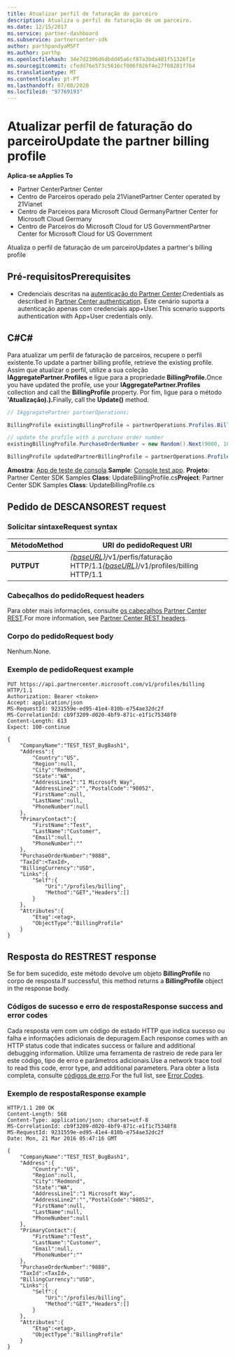 ```yaml
---
title: Atualizar perfil de faturação do parceiro
description: Atualiza o perfil de faturação de um parceiro.
ms.date: 12/15/2017
ms.service: partner-dashboard
ms.subservice: partnercenter-sdk
author: parthpandyaMSFT
ms.author: parthp
ms.openlocfilehash: 34e7d2396d6dbdd45a6cf87a3bda481f51326f1e
ms.sourcegitcommit: cfedd76e573c5616cf006f826f4e27f08281f7b4
ms.translationtype: MT
ms.contentlocale: pt-PT
ms.lasthandoff: 07/08/2020
ms.locfileid: "97769193"
---
```

# <a name="update-the-partner-billing-profile"></a><span data-ttu-id="e8042-103">Atualizar perfil de faturação do parceiro</span><span class="sxs-lookup"><span data-stu-id="e8042-103">Update the partner billing profile</span></span>

<span data-ttu-id="e8042-104">**Aplica-se a**</span><span class="sxs-lookup"><span data-stu-id="e8042-104">**Applies To**</span></span>

- <span data-ttu-id="e8042-105">Partner Center</span><span class="sxs-lookup"><span data-stu-id="e8042-105">Partner Center</span></span>
- <span data-ttu-id="e8042-106">Centro de Parceiros operado pela 21Vianet</span><span class="sxs-lookup"><span data-stu-id="e8042-106">Partner Center operated by 21Vianet</span></span>
- <span data-ttu-id="e8042-107">Centro de Parceiros para Microsoft Cloud Germany</span><span class="sxs-lookup"><span data-stu-id="e8042-107">Partner Center for Microsoft Cloud Germany</span></span>
- <span data-ttu-id="e8042-108">Centro de Parceiros do Microsoft Cloud for US Government</span><span class="sxs-lookup"><span data-stu-id="e8042-108">Partner Center for Microsoft Cloud for US Government</span></span>

<span data-ttu-id="e8042-109">Atualiza o perfil de faturação de um parceiro</span><span class="sxs-lookup"><span data-stu-id="e8042-109">Updates a partner's billing profile</span></span>

## <a name="prerequisites"></a><span data-ttu-id="e8042-110">Pré-requisitos</span><span class="sxs-lookup"><span data-stu-id="e8042-110">Prerequisites</span></span>

- <span data-ttu-id="e8042-111">Credenciais descritas na [autenticação do Partner Center](partner-center-authentication.md).</span><span class="sxs-lookup"><span data-stu-id="e8042-111">Credentials as described in [Partner Center authentication](partner-center-authentication.md).</span></span> <span data-ttu-id="e8042-112">Este cenário suporta a autenticação apenas com credenciais app+User.</span><span class="sxs-lookup"><span data-stu-id="e8042-112">This scenario supports authentication with App+User credentials only.</span></span>

## <a name="c"></a><span data-ttu-id="e8042-113">C\#</span><span class="sxs-lookup"><span data-stu-id="e8042-113">C\#</span></span>

<span data-ttu-id="e8042-114">Para atualizar um perfil de faturação de parceiros, recupere o perfil existente.</span><span class="sxs-lookup"><span data-stu-id="e8042-114">To update a partner billing profile, retrieve the existing profile.</span></span> <span data-ttu-id="e8042-115">Assim que atualizar o perfil, utilize a sua coleção **IAggregatePartner.Profiles** e ligue para a propriedade **BillingProfile.**</span><span class="sxs-lookup"><span data-stu-id="e8042-115">Once you have updated the profile, use your **IAggregatePartner.Profiles** collection and call the **BillingProfile** property.</span></span> <span data-ttu-id="e8042-116">Por fim, ligue para o método **'Atualização).).**</span><span class="sxs-lookup"><span data-stu-id="e8042-116">Finally, call the **Update()** method.</span></span>

``` csharp
// IAggregatePartner partnerOperations;

BillingProfile existingBillingProfile = partnerOperations.Profiles.BillingProfile.Get();

// update the profile with a purchase order number
existingBillingProfile.PurchaseOrderNumber = new Random().Next(9000, 10000).ToString(CultureInfo.InvariantCulture);

BillingProfile updatedPartnerBillingProfile = partnerOperations.Profiles.BillingProfile.Update(existingBillingProfile);
```

<span data-ttu-id="e8042-117">**Amostra**: [App de teste de consola](console-test-app.md).</span><span class="sxs-lookup"><span data-stu-id="e8042-117">**Sample**: [Console test app](console-test-app.md).</span></span> <span data-ttu-id="e8042-118">**Projeto**: Partner Center SDK Samples **Class**: UpdateBillingProfile.cs</span><span class="sxs-lookup"><span data-stu-id="e8042-118">**Project**: Partner Center SDK Samples **Class**: UpdateBillingProfile.cs</span></span>

## <a name="rest-request"></a><span data-ttu-id="e8042-119">Pedido de DESCANSO</span><span class="sxs-lookup"><span data-stu-id="e8042-119">REST request</span></span>

### <a name="request-syntax"></a><span data-ttu-id="e8042-120">Solicitar sintaxe</span><span class="sxs-lookup"><span data-stu-id="e8042-120">Request syntax</span></span>

| <span data-ttu-id="e8042-121">Método</span><span class="sxs-lookup"><span data-stu-id="e8042-121">Method</span></span>  | <span data-ttu-id="e8042-122">URI do pedido</span><span class="sxs-lookup"><span data-stu-id="e8042-122">Request URI</span></span>                                                              |
|---------|--------------------------------------------------------------------------|
| <span data-ttu-id="e8042-123">**PUT**</span><span class="sxs-lookup"><span data-stu-id="e8042-123">**PUT**</span></span> | <span data-ttu-id="e8042-124">[*{baseURL}*](partner-center-rest-urls.md)/v1/perfis/faturação HTTP/1.1</span><span class="sxs-lookup"><span data-stu-id="e8042-124">[*{baseURL}*](partner-center-rest-urls.md)/v1/profiles/billing HTTP/1.1</span></span> |

### <a name="request-headers"></a><span data-ttu-id="e8042-125">Cabeçalhos do pedido</span><span class="sxs-lookup"><span data-stu-id="e8042-125">Request headers</span></span>

<span data-ttu-id="e8042-126">Para obter mais informações, consulte [os cabeçalhos Partner Center REST](headers.md).</span><span class="sxs-lookup"><span data-stu-id="e8042-126">For more information, see [Partner Center REST headers](headers.md).</span></span>

### <a name="request-body"></a><span data-ttu-id="e8042-127">Corpo do pedido</span><span class="sxs-lookup"><span data-stu-id="e8042-127">Request body</span></span>

<span data-ttu-id="e8042-128">Nenhum.</span><span class="sxs-lookup"><span data-stu-id="e8042-128">None.</span></span>

### <a name="request-example"></a><span data-ttu-id="e8042-129">Exemplo de pedido</span><span class="sxs-lookup"><span data-stu-id="e8042-129">Request example</span></span>

```http
PUT https://api.partnercenter.microsoft.com/v1/profiles/billing HTTP/1.1
Authorization: Bearer <token>
Accept: application/json
MS-RequestId: 9231559e-ed95-41e4-810b-e754ae32dc2f
MS-CorrelationId: cb9f3209-d020-4bf9-871c-e1f1c75348f8
Content-Length: 613
Expect: 100-continue

{
    "CompanyName":"TEST_TEST_BugBash1",
    "Address":{
        "Country":"US",
        "Region":null,
        "City":"Redmond",
        "State":"WA",
        "AddressLine1":"1 Microsoft Way",
        "AddressLine2":"","PostalCode":"98052",
        "FirstName":null,
        "LastName":null,
        "PhoneNumber":null
    },
    "PrimaryContact":{
        "FirstName":"Test",
        "LastName":"Customer",
        "Email":null,
        "PhoneNumber":""
    },
    "PurchaseOrderNumber":"9888",
    "TaxId":<TaxId>,
    "BillingCurrency":"USD",
    "Links":{
        "Self":{
            "Uri":"/profiles/billing",
            "Method":"GET","Headers":[]
        }
    },
    "Attributes":{
        "Etag":<etag>,
        "ObjectType":"BillingProfile"
    }
}
```

## <a name="rest-response"></a><span data-ttu-id="e8042-130">Resposta do REST</span><span class="sxs-lookup"><span data-stu-id="e8042-130">REST response</span></span>

<span data-ttu-id="e8042-131">Se for bem sucedido, este método devolve um objeto **BillingProfile** no corpo de resposta.</span><span class="sxs-lookup"><span data-stu-id="e8042-131">If successful, this method returns a **BillingProfile** object in the response body.</span></span>

### <a name="response-success-and-error-codes"></a><span data-ttu-id="e8042-132">Códigos de sucesso e erro de resposta</span><span class="sxs-lookup"><span data-stu-id="e8042-132">Response success and error codes</span></span>

<span data-ttu-id="e8042-133">Cada resposta vem com um código de estado HTTP que indica sucesso ou falha e informações adicionais de depuragem.</span><span class="sxs-lookup"><span data-stu-id="e8042-133">Each response comes with an HTTP status code that indicates success or failure and additional debugging information.</span></span> <span data-ttu-id="e8042-134">Utilize uma ferramenta de rastreio de rede para ler este código, tipo de erro e parâmetros adicionais.</span><span class="sxs-lookup"><span data-stu-id="e8042-134">Use a network trace tool to read this code, error type, and additional parameters.</span></span> <span data-ttu-id="e8042-135">Para obter a lista completa, consulte [códigos de erro](error-codes.md).</span><span class="sxs-lookup"><span data-stu-id="e8042-135">For the full list, see [Error Codes](error-codes.md).</span></span>

### <a name="response-example"></a><span data-ttu-id="e8042-136">Exemplo de resposta</span><span class="sxs-lookup"><span data-stu-id="e8042-136">Response example</span></span>

```http
HTTP/1.1 200 OK
Content-Length: 568
Content-Type: application/json; charset=utf-8
MS-CorrelationId: cb9f3209-d020-4bf9-871c-e1f1c75348f8
MS-RequestId: 9231559e-ed95-41e4-810b-e754ae32dc2f
Date: Mon, 21 Mar 2016 05:47:16 GMT

{
    "CompanyName":"TEST_TEST_BugBash1",
    "Address":{
        "Country":"US",
        "Region":null,
        "City":"Redmond",
        "State":"WA",
        "AddressLine1":"1 Microsoft Way",
        "AddressLine2":"","PostalCode":"98052",
        "FirstName":null,
        "LastName":null,
        "PhoneNumber":null
    },
    "PrimaryContact":{
        "FirstName":"Test",
        "LastName":"Customer",
        "Email":null,
        "PhoneNumber":""
    },
    "PurchaseOrderNumber":"9888",
    "TaxId":<TaxId>,
    "BillingCurrency":"USD",
    "Links":{
        "Self":{
            "Uri":"/profiles/billing",
            "Method":"GET","Headers":[]
        }
    },
    "Attributes":{
        "Etag":<etag>,
        "ObjectType":"BillingProfile"
    }
}
```
